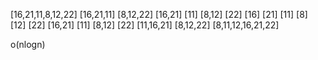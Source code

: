 [16,21,11,8,12,22]
[16,21,11]       [8,12,22]
[16,21] [11]     [8,12] [22]
[16] [21] [11]    [8] [12] [22]
[16,21] [11]      [8,12] [22]
[11,16,21]     	[8,12,22]
[8,11,12,16,21,22]

o(nlogn)